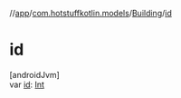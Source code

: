 //[app](../../../index.md)/[com.hotstuffkotlin.models](../index.md)/[Building](index.md)/[id](id.md)

# id

[androidJvm]\
var [id](id.md): [Int](https://kotlinlang.org/api/latest/jvm/stdlib/kotlin/-int/index.html)
